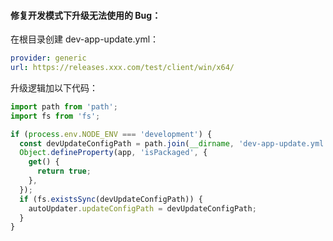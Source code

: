 #### 修复开发模式下升级无法使用的 Bug：

在根目录创建 dev-app-update.yml：
```yml
provider: generic
url: https://releases.xxx.com/test/client/win/x64/
```

升级逻辑加以下代码：
```ts
import path from 'path';
import fs from 'fs';

if (process.env.NODE_ENV === 'development') {
  const devUpdateConfigPath = path.join(__dirname, 'dev-app-update.yml');
  Object.defineProperty(app, 'isPackaged', {
    get() {
      return true;
    },
  });
  if (fs.existsSync(devUpdateConfigPath)) {
    autoUpdater.updateConfigPath = devUpdateConfigPath;
  }
}
```

